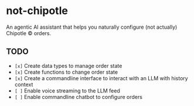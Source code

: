 # not-chipotle
An agentic AI assistant that helps you naturally configure (not actually) Chipotle © orders.

## TODO

- `[x]` Create data types to manage order state
- `[x]` Create functions to change order state
- `[x]` Create a commandline interface to interact with an LLM with history context
- `[ ]` Enable voice streaming to the LLM feed 
- `[ ]` Enable commandline chatbot to configure orders
